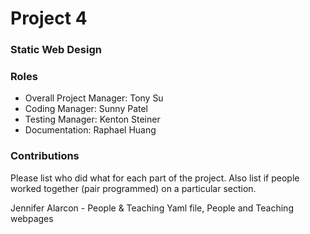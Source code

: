 # Project 4
### Static Web Design

### Roles
* Overall Project Manager: Tony Su
* Coding Manager: Sunny Patel
* Testing Manager: Kenton Steiner
* Documentation: Raphael Huang

### Contributions
Please list who did what for each part of the project.
Also list if people worked together (pair programmed) on a particular section.

Jennifer Alarcon - People & Teaching Yaml file, People and Teaching webpages
